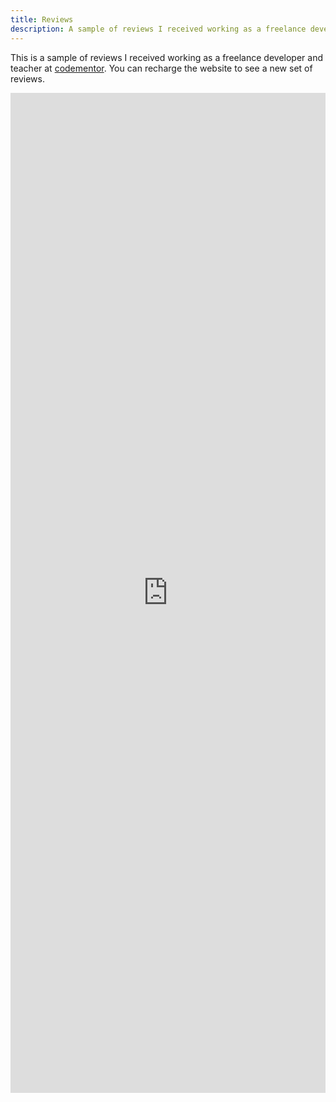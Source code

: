 ```yaml
---
title: Reviews
description: A sample of reviews I received working as a freelance developer and teacher
---
```

This is a sample of reviews I received working as a freelance developer and teacher at [codementor](https://www.codementor.io/@mathiasgatti). You can recharge the website to see a new set of reviews.

<iframe src="https://reviews.mathigatti.com/" frameBorder="0" scrolling="no" width="100%" height="1600px"></iframe>
